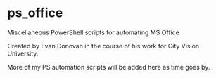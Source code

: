 # ps_office
Miscellaneous PowerShell scripts for automating MS Office

Created by Evan Donovan in the course of his work for City Vision University.

More of my PS automation scripts will be added here as time goes by.
